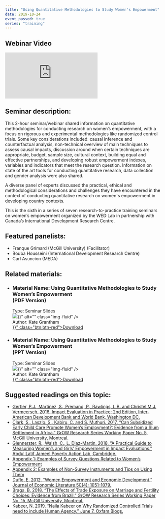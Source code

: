 ```yaml
---
title: "Using Quantitative Methodologies to Study Women's Empowerment"
date: 2019-10-24
event_passed: true
series: "training"
---
```


<section>
	<div class="row mb-5">
		<div class="col">
			<div class="people-card-container">
				<h2 class="sr-only">Webinar Video</h2>
				<div class="embed-responsive embed-responsive-16by9 my-2">
					<iframe class="embed-responsive-item" src="https://www.youtube.com/embed/rIYTyhwyfxA" frameborder="0" allow="autoplay; encrypted-media" allowfullscreen></iframe>
				</div>
			</div>
		</div>
	</div>
</section>

<!--
<section>
	<div class="row mb-5">
		<div class="col">
			<div class="people-card-container">
				<div class="people-name">
					<h2 class="mt-1">Register for the seminar/webinar:</h2>
				</div>
				<div class="people-author">
					<dl class="row">
						<dt class="col-sm-2">Title:</dt>
						<dd class="col-sm-10">Using Quantitative Methodologies to Study Women's Empowerment </dd>

						<dt class="col-sm-2">Location:</dt>
						<dd class="col-sm-10">In Ottawa or remotely via Zoom</dd>


						<dt class="col-sm-2">Date:</dt>
						<dd class="col-sm-10">Thursday, October 24, 2019</dd>

						<dt class="col-sm-2">Time:</dt>
						<dd class="col-sm-10">1:00-3:00pm (<abbr>EST</abbr>)</dd>

						<dt class="col-sm-2">Duration:</dt>
						<dd class="col-sm-10">2 Hours</dd>
					</dl>
				</div>
				<div class="people-title">
				</div>
				<div class="people-btn">
					<a target="_blank" href="https://forms.gle/n96YJXRv44y8nZwH7	" class="btn btn-red btn-lg">Attend in person</a>
					<a target="_blank" href="https://zoom.us/webinar/register/WN_cXVYcgSpQbKc-0OnXSjiQA" class="btn btn-red btn-lg ml-3">Join online</a>
				</div>
			</div>
		</div>

	</div>
</section>
-->

<section>
	<h2>Seminar description:</h2>
	<p>This 2-hour seminar/webinar shared information on quantitative methodologies for conducting research on women’s empowerment, with a focus on rigorous and experimental methodologies like randomized control trials. Some key considerations included: causal inference and counterfactual analysis, non-technical overview of main techniques to assess causal impacts, discussion around when certain techniques are appropriate, budget, sample size, cultural context, building equal and effective partnerships, and developing robust empowerment indexes, variables and indicators that meet the research question. Information on state of the art tools for conducting quantitative research, data collection and gender analysis were also shared.</p>
	<p>A diverse panel of experts discussed the practical, ethical and methodological considerations and challenges they have encountered in the context of conducting quantitative research on women's empowerment in developing country contexts.</p>
	<p>This is the sixth in a series of seven research-to-practice training seminars on women’s empowerment organized by the WED Lab in partnership with Canada’s International Development Research Centre.</p>
</section>

<section>
	<h2>Featured panelists:</h2>
	<ul class="list-inside list-disc">
		<li>Franque Grimard (McGill University) (Facilitator)</li>
		<li>Bouba Housseini (International Development Research Centre)</li>
		<li>Carl Asuncion (MEDA) </li>
	</ul>
</section>

<section>
		<h2>Related materials:</h2>
		<ul class="row list-unstyled">
			<li class="col-md-6 my-3">
				<div class="people-card-container">
					<div class="people-name">
						<h3 class="mt-1"><span class="sr-only">Material Name: </span>Using Quantitative Methodologies to Study Women’s Empowerment <br />(PDF Version)</h3>
					</div>
					<div class="people-type">
						<span class="sr-only">Type: </span>Seminar Slides
					</div>
					<div class="people-img">
						<img src="{{< relURL "/images/seminars/quantitative-methodologies-study-womens-empowerment/seminar-slides.png" >}}" alt="" class="img-fluid" />
					</div>
					<div class="people-title">
						<span class="sr-only">Author: </span>Kate Grantham
					</div>
					<div class="people-btn">
						<a href="{{< relURL "/resources/seminars/quantitative-methodologies-study-womens-empowerment/slides.pdf" >}}" class="btn btn-red">Download</a>
					</div>
				</div>
			</li>
			<li class="col-md-6 my-3">
				<div class="people-card-container">
					<div class="people-name">
						<h3 class="mt-1"><span class="sr-only">Material Name: </span>Using Quantitative Methodologies to Study Women’s Empowerment <br />(PPT Version)</h3>
					</div>
					<div class="people-type">
						<span class="sr-only">Type: </span>Seminar Slides
					</div>
					<div class="people-img">
						<img src="{{< relURL "/images/seminars/quantitative-methodologies-study-womens-empowerment/seminar-slides.png" >}}" alt="" class="img-fluid" />
					</div>
					<div class="people-title">
						<span class="sr-only">Author: </span>Kate Grantham
					</div>
					<div class="people-btn">
						<a href="{{< relURL "/resources/seminars/quantitative-methodologies-study-womens-empowerment/slides.pptx" >}}" class="btn btn-red">Download</a>
					</div>
				</div>
			</li>
		</ul>
</section>

<section>
		<h2>Suggested readings on this topic:</h2>
		<ul class="list-unstyled">
			<li class="my-4"><a target="_blank" href="https://www.worldbank.org/ieinpractice">Gertler, P.J., Martinez, S., Premand, P., Rawlings, L.B. and Christel M.J. Vermeersch. 2016. Impact Evaluation in Practice: 2nd Edition, Inter-American Development Bank and World Bank, Washington DC.</a></li>
			<li class="my-4"><a target="_blank" href="http://grow.research.mcgill.ca/publications/working-papers/gwp-2017-05.pdf">Clark, S., Laszlo, S., Kabiru, C. and S. Muthuri. 2017. “Can Subsidized Early Child Care Promote Women’s Employment?: Evidence from a Slum Settlement in Africa.” GrOW Research Series Working Paper No. 5, McGill University, Montreal.</a></li>
			<li class="my-4"><a target="_blank" href="https://www.povertyactionlab.org/sites/default/files/resources/practical-guide-to-measuring-womens-and-girls-empowerment-in-impact-evaluations.pdf">Glennerster, R., Walsh, C., L. Diaz-Martin. 2018. “A Practical Guide to Measuring Women’s and Girls’ Empowerment in Impact Evaluations.” Abdul Latif Jameel Poverty Action Lab, Cambridge. </a></li>
			<li class="my-4"><a target="_blank" href="https://www.povertyactionlab.org/sites/default/files/resources/practical-guide-to-measuring-women-and-girls-empowerment-appendix1.pdf">Appendix 1: Examples of Survey Questions Related to Women’s Empowerment</a></li>
			<li class="my-4"><a target="_blank" href="https://www.povertyactionlab.org/sites/default/files/resources/practical-guide-to-measuring-women-and-girls-empowerment-appendix2.pdf">Appendix 2: Examples of Non-Survey Instruments and Tips on Using Them</a></li>
			<li class="my-4"><a target="_blank" href="https://economics.mit.edu/files/7417">Duflo, E. 2012. “Women Empowerment and Economic Development.” Journal of Economic Literature 50(4): 1051-1079.</a></li>
			<li class="my-4"><a target="_blank" href="http://grow.research.mcgill.ca/publications/working-papers/gwp-2018-15.pdf">Braga. B. 2018. “The Effects of Trade Exposure on Marriage and Fertility Choices: Evidence from Brazil.” GrOW Research Series Working Paper No. 15, McGill University, Montreal.</a></li>
			<li class="my-4"><a target="_blank" href="https://oxfamblogs.org/fp2p/naila-kabeer-on-why-randomized-controlled-trials-need-to-include-human-agency/">Kabeer, N. 2019. “Naila Kabeer on Why Randomized Controlled Trials need to include Human Agency.” June 7. Oxfam Blogs.</a></li>
		</ul>
</section>

<!--
<section>

	<h2>Suggested readings on this topic:</h2>

	<ul class="list-unstyled">

		<li class="my-4"><a rel="external" target="_blank" href=""></a></li>

	</ul>

</section>
-->
